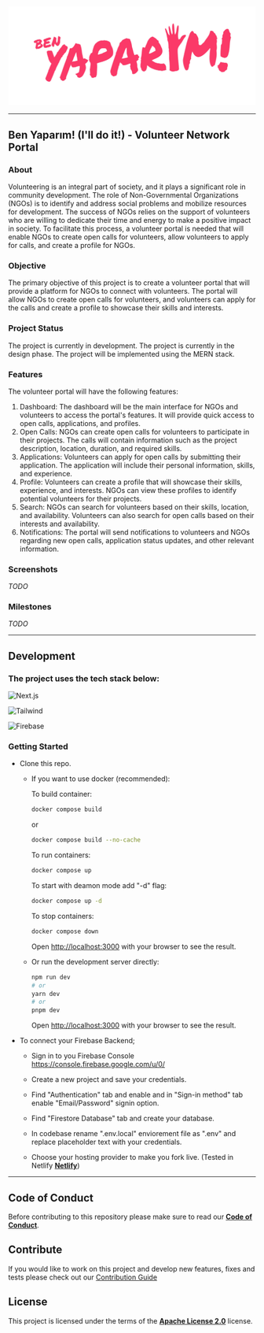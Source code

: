 <div align="center">

![Ben Yaparım Logo](/public/images/logo.png)

</div>

---

## Ben Yaparım! (I'll do it!) - Volunteer Network Portal 

### About
Volunteering is an integral part of society, and it plays a significant role in community development. The role of Non-Governmental Organizations (NGOs) is to identify and address social problems and mobilize resources for development. The success of NGOs relies on the support of volunteers who are willing to dedicate their time and energy to make a positive impact in society. To facilitate this process, a volunteer portal is needed that will enable NGOs to create open calls for volunteers, allow volunteers to apply for calls, and create a profile for NGOs.

### Objective
The primary objective of this project is to create a volunteer portal that will provide a platform for NGOs to connect with volunteers. The portal will allow NGOs to create open calls for volunteers, and volunteers can apply for the calls and create a profile to showcase their skills and interests.

### Project Status

The project is currently in development. The project is currently in the design phase. The project will be implemented using the MERN stack.

### Features
The volunteer portal will have the following features:

1. Dashboard: The dashboard will be the main interface for NGOs and volunteers to access the portal's features. It will provide quick access to open calls, applications, and profiles.
2. Open Calls: NGOs can create open calls for volunteers to participate in their projects. The calls will contain information such as the project description, location, duration, and required skills.
3. Applications: Volunteers can apply for open calls by submitting their application. The application will include their personal information, skills, and experience.
4. Profile: Volunteers can create a profile that will showcase their skills, experience, and interests. NGOs can view these profiles to identify potential volunteers for their projects.
5. Search: NGOs can search for volunteers based on their skills, location, and availability. Volunteers can also search for open calls based on their interests and availability.
6. Notifications: The portal will send notifications to volunteers and NGOs regarding new open calls, application status updates, and other relevant information.

### Screenshots
_TODO_

### Milestones
_TODO_

---
## Development

### The project uses the tech stack below:

![Next.js](https://img.shields.io/badge/next.js-000000?style=for-the-badge&logo=nextdotjs&logoColor=white)

![Tailwind](https://img.shields.io/badge/Tailwind_CSS-38B2AC?style=for-the-badge&logo=tailwind-css&logoColor=white)

![Firebase](https://img.shields.io/badge/firebase-ffca28?style=for-the-badge&logo=firebase&logoColor=black)

### Getting Started

- Clone this repo.

  - If you want to use docker (recommended):

    To build container:

    ```bash
    docker compose build
    ```

    or

    ```bash
    docker compose build --no-cache
    ```

    To run containers:

    ```bash
    docker compose up
    ```

    To start with deamon mode add "-d" flag:

    ```bash
    docker compose up -d
    ```

    To stop containers:

    ```bash
    docker compose down
    ```

    Open [http://localhost:3000](http://localhost:3000) with your browser to see the result.

  - Or run the development server directly:

    ```bash
    npm run dev
    # or
    yarn dev
    # or
    pnpm dev
    ```

    Open [http://localhost:3000](http://localhost:3000) with your browser to see the result.

- To connect your Firebase Backend;
  - Sign in to you Firebase Console <a href="https://console.firebase.google.com/u/0/">https://console.firebase.google.com/u/0/</a>

  - Create a new project and save your credentials.
  - Find "Authentication" tab and enable and in "Sign-in method" tab enable "Email/Password" signin option.
  - Find "Firestore Database" tab and create your database.
  - In codebase rename ".env.local" enviorement file as ".env" and replace placeholder text with your credentials.
  - Choose your hosting provider to make you fork live. (Tested in Netlify **[Netlify](https://www.netlify.com/)**)

---

## Code of Conduct

Before contributing to this repository please make sure to read our **[Code of Conduct](./.github/code_of_conduct.md)**.

## Contribute

If you would like to work on this project and develop new features, fixes and tests please check out our [Contribution Guide](./.github/contribute.md)

## License

This project is licensed under the terms of the **[Apache License 2.0](./LICENSE)** license.